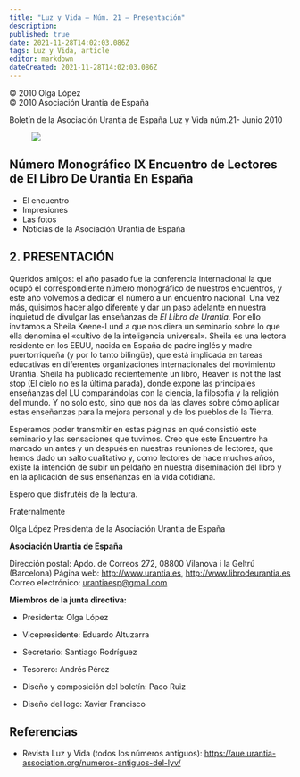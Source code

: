 ```yaml
---
title: "Luz y Vida — Núm. 21 — Presentación"
description: 
published: true
date: 2021-11-28T14:02:03.086Z
tags: Luz y Vida, article
editor: markdown
dateCreated: 2021-11-28T14:02:03.086Z
---
```


<p class="v-card v-sheet theme--light grey lighten-3 px-2">© 2010 Olga López<br>© 2010 Asociación Urantia de España</p>

Boletín de la Asociación Urantia de España
Luz y Vida núm.21- Junio 2010

<figure id="Figure_1" class="image urantiapedia">
<img src="/image/article/Luz_y_Vida/LyV1/01.jpg">
</figure>

## Número Monográfico IX Encuentro de Lectores de El Libro De Urantia En España

- El encuentro
- Impresiones
- Las fotos
- Noticias de la Asociación Urantia de España

## 2. PRESENTACIÓN

Queridos amigos: el año pasado fue la conferencia internacional la que ocupó el correspondiente número monográfico de nuestros encuentros, y este año volvemos a dedicar el número a un encuentro nacional. Una vez más, quisimos hacer algo diferente y dar un paso adelante en nuestra inquietud de divulgar las enseñanzas de _El Libro de Urantia_. Por ello invitamos a Sheila Keene-Lund a que nos diera un seminario sobre lo que ella denomina el «cultivo de la inteligencia universal». Sheila es una lectora residente en los EEUU, nacida en España de padre inglés y madre puertorriqueña (y por lo tanto bilingüe), que está implicada en tareas educativas en diferentes organizaciones internacionales del movimiento Urantia. Sheila ha publicado recientemente un libro, Heaven is not the last stop (El cielo no es la última parada), donde expone las principales enseñanzas del LU comparándolas con la ciencia, la filosofía y la religión del mundo. Y no solo esto, sino que nos da las claves sobre cómo aplicar estas enseñanzas para la mejora personal y de los pueblos de la Tierra.

Esperamos poder transmitir en estas páginas en qué consistió este seminario y las sensaciones que tuvimos. Creo que este Encuentro ha marcado un antes y un después en nuestras reuniones de lectores, que hemos dado un salto cualitativo y, como lectores de hace muchos años, existe la intención de subir un peldaño en nuestra diseminación del libro y en la aplicación de sus enseñanzas en la vida cotidiana.

Espero que disfrutéis de la lectura.

Fraternalmente

Olga López
Presidenta de la Asociación Urantia de España

**Asociación Urantia de España**

Dirección postal: Apdo. de Correos 272, 08800 Vilanova i la Geltrú (Barcelona)
Página web: http://www.urantia.es, http://www.librodeurantia.es
Correo electrónico: urantiaesp@gmail.com

**Miembros de la junta directiva:**

- Presidenta: Olga López
- Vicepresidente: Eduardo Altuzarra
- Secretario: Santiago Rodríguez
- Tesorero: Andrés Pérez

- Diseño y composición del boletín: Paco Ruiz
- Diseño del logo: Xavier Francisco

## Referencias

- Revista Luz y Vida (todos los números antiguos): https://aue.urantia-association.org/numeros-antiguos-del-lyv/